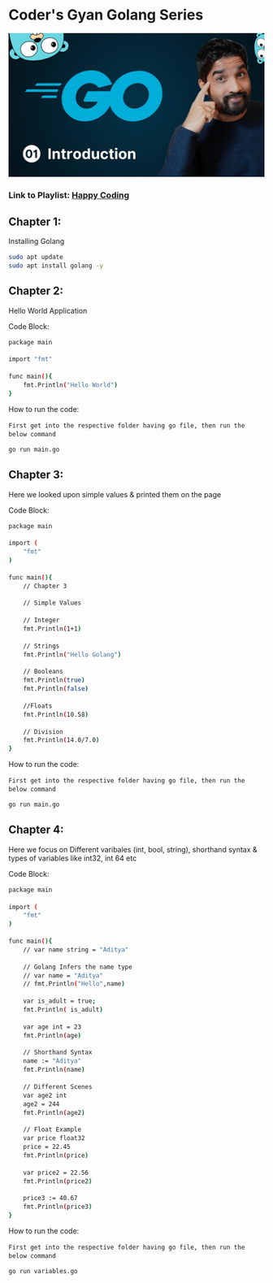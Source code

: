 # Coder's Gyan Golang Series

![Image](./image//YmGp5Uzh4ag-HD.jpg)

### Link to Playlist: [Happy Coding](https://www.youtube.com/playlist?list=PLXQpH_kZIxTWUe-Ee-DZEX5gfeoo4tHV6)


##  Chapter 1:

Installing Golang

```bash
sudo apt update
sudo apt install golang -y
```

## Chapter 2:

Hello World Application

Code Block:
```bash
package main

import "fmt"

func main(){
	fmt.Println("Hello World")
}
```

How to run the code:

```First get into the respective folder having go file, then run the below command```

``` bash 
go run main.go
```

## Chapter 3:

Here we looked upon simple values & printed them on the page

Code Block:

``` bash
package main

import (
	"fmt"
)

func main(){
	// Chapter 3

	// Simple Values

	// Integer
	fmt.Println(1+1)

	// Strings
	fmt.Println("Hello Golang")

	// Booleans
	fmt.Println(true)
	fmt.Println(false)

	//Floats
	fmt.Println(10.58)

	// Division
	fmt.Println(14.0/7.0)
}
```

How to run the code:

```First get into the respective folder having go file, then run the below command```

``` bash 
go run main.go
```
 
## Chapter 4:

Here we focus on Different varibales (int, bool, string), shorthand syntax  & types of variables like int32, int 64 etc

Code Block:

``` bash
package main

import (
	"fmt"
)

func main(){
	// var name string = "Aditya"
	
	// Golang Infers the name type
	// var name = "Aditya"
	// fmt.Println("Hello",name)

	var is_adult = true;
	fmt.Println( is_adult)

	var age int = 23
	fmt.Println(age)

	// Shorthand Syntax
	name := "Aditya"
	fmt.Println(name)

	// Different Scenes
	var age2 int
	age2 = 244
	fmt.Println(age2)

	// Float Example
	var price float32
	price = 22.45
	fmt.Println(price)

	var price2 = 22.56
	fmt.Println(price2)

	price3 := 40.67
	fmt.Println(price3)
}
```
 How to run the code:

```First get into the respective folder having go file, then run the below command```

``` bash 
go run variables.go
```